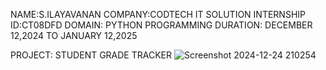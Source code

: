 NAME:S.ILAYAVANAN
COMPANY:CODTECH IT SOLUTION
INTERNSHIP ID:CT08DFD
DOMAIN: PYTHON PROGRAMMING
DURATION: DECEMBER 12,2024 TO JANUARY 12,2025


PROJECT: STUDENT GRADE TRACKER
![Screenshot 2024-12-24 210254](https://github.com/user-attachments/assets/29603bdb-e5e3-466f-ab5a-a6d0b731acd1)
